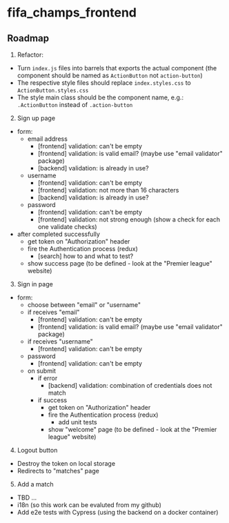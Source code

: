 # fifa_champs_frontend

## Roadmap

1. Refactor:
  * Turn `index.js` files into barrels that exports the actual component (the component should be named as `ActionButton` not `action-button`)
  * The respective style files should replace `index.styles.css` to `ActionButton.styles.css`
  * The style main class should be the component name, e.g.: `.ActionButton` instead of `.action-button`
2. Sign up page
  * form:
    * email address
      * [frontend] validation: can't be empty
      * [frontend] validation: is valid email? (maybe use "email validator" package)
      * [backend] validation: is already in use?
    * username
      * [frontend] validation: can't be empty
      * [frontend] validation: not more than 16 characters
      * [backend] validation: is already in use?
    * password
      * [frontend] validation: can't be empty
      * [frontend] validation: not strong enough (show a check for each one validate checks)
  * after completed successfully
    * get token on "Authorization" header
    * fire the Authentication process (redux)
      * [search] how to and what to test?
    * show success page (to be defined - look at the "Premier league" website)
3. Sign in page
  * form:
    * choose between "email" or "username"
    * if receives "email"
      * [frontend] validation: can't be empty
      * [frontend] validation: is valid email? (maybe use "email validator" package)
    * if receives "username"
      * [frontend] validation: can't be empty
    * password
      * [frontend] validation: can't be empty
    * on submit
      * if error
        * [backend] validation: combination of credentials does not match
      * if success
        * get token on "Authorization" header
        * fire the Authentication process (redux)
          * add unit tests
        * show "welcome" page (to be defined - look at the "Premier league" website)
4. Logout button
  * Destroy the token on local storage
  * Redirects to "matches" page
5. Add a match
  * TBD
...
* i18n (so this work can be evaluted from my github)
* Add e2e tests with Cypress (using the backend on a docker container)